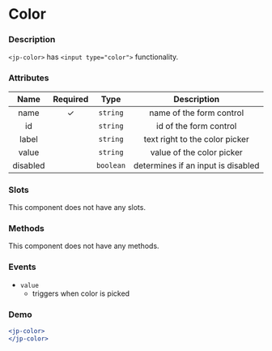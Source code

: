 # Color

### Description

`<jp-color>` has `<input type="color">` functionality.

### Attributes

| **Name** | **Required** | **Type** | **Description** |
| :----: | :----: | :----: | :---: |
| name | ✓ | `string` |  name of the form control |
| id |  | `string` |  id of the form control |
| label |  | `string` |  text right to the color picker |
| value | | `string`| value of the color picker |
| disabled | | `boolean`| determines if an input is disabled |

  
### Slots

This component does not have any slots.

### Methods

This component does not have any methods.

### Events

- `value` 
  - triggers when color is picked

### Demo

```jsx live
<jp-color>
</jp-color>
```
